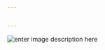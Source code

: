 ```yaml
---


---
```


<p><img src="http://www.mobizel.com/wp-content/uploads/2015/08/hybride_2015-04-20-002.png" alt="enter image description here"></p>

